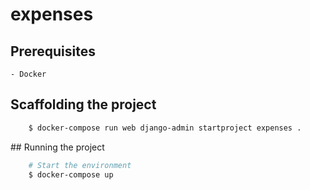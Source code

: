 # expenses

## Prerequisites
    - Docker

## Scaffolding the project

```bash
    $ docker-compose run web django-admin startproject expenses .
```

## Running the project

```bash
    # Start the environment
    $ docker-compose up
```
